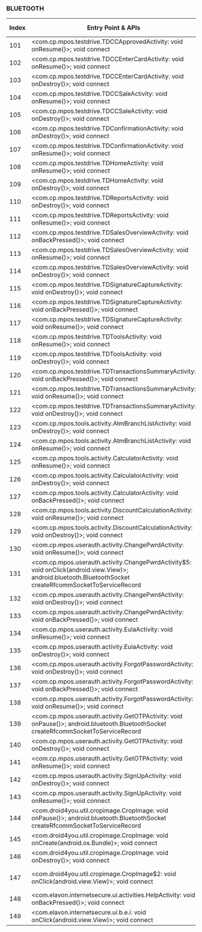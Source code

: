 ### BLUETOOTH
| Index | Entry Point & APIs | Screen shot | Resource id | Label |
| ------------- | ------------- | ------------- |-------------|-------------|
| 101 | <com.cp.mpos.testdrive.TDCCApprovedActivity: void onResume()>; void connect | ![](D:\COSMOS\output\py\Play_win8\Finance\com.cp.mpos\com.cp.mpos.testdrive.TDCCApprovedActivity.png) |  | |
| 102 | <com.cp.mpos.testdrive.TDCCEnterCardActivity: void onResume()>; void connect | ![](D:\COSMOS\output\py\Play_win8\Finance\com.cp.mpos\com.cp.mpos.testdrive.TDCCEnterCardActivity.png) |  | |
| 103 | <com.cp.mpos.testdrive.TDCCEnterCardActivity: void onDestroy()>; void connect | ![](D:\COSMOS\output\py\Play_win8\Finance\com.cp.mpos\com.cp.mpos.testdrive.TDCCEnterCardActivity.png) |  | |
| 104 | <com.cp.mpos.testdrive.TDCCSaleActivity: void onResume()>; void connect | ![](D:\COSMOS\output\py\Play_win8\Finance\com.cp.mpos\com.cp.mpos.testdrive.TDCCSaleActivity.png) |  | |
| 105 | <com.cp.mpos.testdrive.TDCCSaleActivity: void onDestroy()>; void connect | ![](D:\COSMOS\output\py\Play_win8\Finance\com.cp.mpos\com.cp.mpos.testdrive.TDCCSaleActivity.png) |  | |
| 106 | <com.cp.mpos.testdrive.TDConfirmationActivity: void onDestroy()>; void connect | ![](D:\COSMOS\output\py\Play_win8\Finance\com.cp.mpos\com.cp.mpos.testdrive.TDConfirmationActivity.png) |  | |
| 107 | <com.cp.mpos.testdrive.TDConfirmationActivity: void onResume()>; void connect | ![](D:\COSMOS\output\py\Play_win8\Finance\com.cp.mpos\com.cp.mpos.testdrive.TDConfirmationActivity.png) |  | |
| 108 | <com.cp.mpos.testdrive.TDHomeActivity: void onResume()>; void connect | ![](D:\COSMOS\output\py\Play_win8\Finance\com.cp.mpos\com.cp.mpos.testdrive.TDHomeActivity.png) |  | |
| 109 | <com.cp.mpos.testdrive.TDHomeActivity: void onDestroy()>; void connect | ![](D:\COSMOS\output\py\Play_win8\Finance\com.cp.mpos\com.cp.mpos.testdrive.TDHomeActivity.png) |  | |
| 110 | <com.cp.mpos.testdrive.TDReportsActivity: void onDestroy()>; void connect | ![](D:\COSMOS\output\py\Play_win8\Finance\com.cp.mpos\com.cp.mpos.testdrive.TDReportsActivity.png) |  | |
| 111 | <com.cp.mpos.testdrive.TDReportsActivity: void onResume()>; void connect | ![](D:\COSMOS\output\py\Play_win8\Finance\com.cp.mpos\com.cp.mpos.testdrive.TDReportsActivity.png) |  | |
| 112 | <com.cp.mpos.testdrive.TDSalesOverviewActivity: void onBackPressed()>; void connect | ![](D:\COSMOS\output\py\Play_win8\Finance\com.cp.mpos\com.cp.mpos.testdrive.TDSalesOverviewActivity.png) |  | |
| 113 | <com.cp.mpos.testdrive.TDSalesOverviewActivity: void onResume()>; void connect | ![](D:\COSMOS\output\py\Play_win8\Finance\com.cp.mpos\com.cp.mpos.testdrive.TDSalesOverviewActivity.png) |  | |
| 114 | <com.cp.mpos.testdrive.TDSalesOverviewActivity: void onDestroy()>; void connect | ![](D:\COSMOS\output\py\Play_win8\Finance\com.cp.mpos\com.cp.mpos.testdrive.TDSalesOverviewActivity.png) |  | |
| 115 | <com.cp.mpos.testdrive.TDSignatureCaptureActivity: void onDestroy()>; void connect | ![](D:\COSMOS\output\py\Play_win8\Finance\com.cp.mpos\com.cp.mpos.testdrive.TDSignatureCaptureActivity.png) |  | |
| 116 | <com.cp.mpos.testdrive.TDSignatureCaptureActivity: void onBackPressed()>; void connect | ![](D:\COSMOS\output\py\Play_win8\Finance\com.cp.mpos\com.cp.mpos.testdrive.TDSignatureCaptureActivity.png) |  | |
| 117 | <com.cp.mpos.testdrive.TDSignatureCaptureActivity: void onResume()>; void connect | ![](D:\COSMOS\output\py\Play_win8\Finance\com.cp.mpos\com.cp.mpos.testdrive.TDSignatureCaptureActivity.png) |  | |
| 118 | <com.cp.mpos.testdrive.TDToolsActivity: void onResume()>; void connect | ![](D:\COSMOS\output\py\Play_win8\Finance\com.cp.mpos\com.cp.mpos.testdrive.TDToolsActivity.png) |  | |
| 119 | <com.cp.mpos.testdrive.TDToolsActivity: void onDestroy()>; void connect | ![](D:\COSMOS\output\py\Play_win8\Finance\com.cp.mpos\com.cp.mpos.testdrive.TDToolsActivity.png) |  | |
| 120 | <com.cp.mpos.testdrive.TDTransactionsSummaryActivity: void onBackPressed()>; void connect | ![](D:\COSMOS\output\py\Play_win8\Finance\com.cp.mpos\com.cp.mpos.testdrive.TDTransactionsSummaryActivity.png) |  | |
| 121 | <com.cp.mpos.testdrive.TDTransactionsSummaryActivity: void onResume()>; void connect | ![](D:\COSMOS\output\py\Play_win8\Finance\com.cp.mpos\com.cp.mpos.testdrive.TDTransactionsSummaryActivity.png) |  | |
| 122 | <com.cp.mpos.testdrive.TDTransactionsSummaryActivity: void onDestroy()>; void connect | ![](D:\COSMOS\output\py\Play_win8\Finance\com.cp.mpos\com.cp.mpos.testdrive.TDTransactionsSummaryActivity.png) |  | |
| 123 | <com.cp.mpos.tools.activity.AtmBranchListActivity: void onDestroy()>; void connect | ![](D:\COSMOS\output\py\Play_win8\Finance\com.cp.mpos\com.cp.mpos.tools.activity.AtmBranchListActivity.png) |  | |
| 124 | <com.cp.mpos.tools.activity.AtmBranchListActivity: void onResume()>; void connect | ![](D:\COSMOS\output\py\Play_win8\Finance\com.cp.mpos\com.cp.mpos.tools.activity.AtmBranchListActivity.png) |  | |
| 125 | <com.cp.mpos.tools.activity.CalculatorActivity: void onResume()>; void connect | ![](D:\COSMOS\output\py\Play_win8\Finance\com.cp.mpos\com.cp.mpos.tools.activity.CalculatorActivity.png) |  | |
| 126 | <com.cp.mpos.tools.activity.CalculatorActivity: void onDestroy()>; void connect | ![](D:\COSMOS\output\py\Play_win8\Finance\com.cp.mpos\com.cp.mpos.tools.activity.CalculatorActivity.png) |  | |
| 127 | <com.cp.mpos.tools.activity.CalculatorActivity: void onBackPressed()>; void connect | ![](D:\COSMOS\output\py\Play_win8\Finance\com.cp.mpos\com.cp.mpos.tools.activity.CalculatorActivity.png) |  | |
| 128 | <com.cp.mpos.tools.activity.DiscountCalculationActivity: void onResume()>; void connect | ![](D:\COSMOS\output\py\Play_win8\Finance\com.cp.mpos\com.cp.mpos.tools.activity.DiscountCalculationActivity.png) |  | |
| 129 | <com.cp.mpos.tools.activity.DiscountCalculationActivity: void onDestroy()>; void connect | ![](D:\COSMOS\output\py\Play_win8\Finance\com.cp.mpos\com.cp.mpos.tools.activity.DiscountCalculationActivity.png) |  | |
| 130 | <com.cp.mpos.userauth.activity.ChangePwrdActivity: void onResume()>; void connect | ![](D:\COSMOS\output\py\Play_win8\Finance\com.cp.mpos\com.cp.mpos.userauth.activity.ChangePwrdActivity.png) |  | |
| 131 | <com.cp.mpos.userauth.activity.ChangePwrdActivity$5: void onClick(android.view.View)>; android.bluetooth.BluetoothSocket createRfcommSocketToServiceRecord | ![](D:\COSMOS\output\py\Play_win8\Finance\com.cp.mpos\com.cp.mpos.userauth.activity.ChangePwrdActivity.png) |  | |
| 132 | <com.cp.mpos.userauth.activity.ChangePwrdActivity: void onDestroy()>; void connect | ![](D:\COSMOS\output\py\Play_win8\Finance\com.cp.mpos\com.cp.mpos.userauth.activity.ChangePwrdActivity.png) |  | |
| 133 | <com.cp.mpos.userauth.activity.ChangePwrdActivity: void onBackPressed()>; void connect | ![](D:\COSMOS\output\py\Play_win8\Finance\com.cp.mpos\com.cp.mpos.userauth.activity.ChangePwrdActivity.png) |  | |
| 134 | <com.cp.mpos.userauth.activity.EulaActivity: void onResume()>; void connect | ![](D:\COSMOS\output\py\Play_win8\Finance\com.cp.mpos\com.cp.mpos.userauth.activity.EulaActivity.png) |  | |
| 135 | <com.cp.mpos.userauth.activity.EulaActivity: void onDestroy()>; void connect | ![](D:\COSMOS\output\py\Play_win8\Finance\com.cp.mpos\com.cp.mpos.userauth.activity.EulaActivity.png) |  | |
| 136 | <com.cp.mpos.userauth.activity.ForgotPasswordActivity: void onDestroy()>; void connect | ![](D:\COSMOS\output\py\Play_win8\Finance\com.cp.mpos\com.cp.mpos.userauth.activity.ForgotPasswordActivity.png) |  | |
| 137 | <com.cp.mpos.userauth.activity.ForgotPasswordActivity: void onBackPressed()>; void connect | ![](D:\COSMOS\output\py\Play_win8\Finance\com.cp.mpos\com.cp.mpos.userauth.activity.ForgotPasswordActivity.png) |  | |
| 138 | <com.cp.mpos.userauth.activity.ForgotPasswordActivity: void onResume()>; void connect | ![](D:\COSMOS\output\py\Play_win8\Finance\com.cp.mpos\com.cp.mpos.userauth.activity.ForgotPasswordActivity.png) |  | |
| 139 | <com.cp.mpos.userauth.activity.GetOTPActivity: void onPause()>; android.bluetooth.BluetoothSocket createRfcommSocketToServiceRecord | ![](D:\COSMOS\output\py\Play_win8\Finance\com.cp.mpos\com.cp.mpos.userauth.activity.GetOTPActivity.png) |  | |
| 140 | <com.cp.mpos.userauth.activity.GetOTPActivity: void onDestroy()>; void connect | ![](D:\COSMOS\output\py\Play_win8\Finance\com.cp.mpos\com.cp.mpos.userauth.activity.GetOTPActivity.png) |  | |
| 141 | <com.cp.mpos.userauth.activity.GetOTPActivity: void onResume()>; void connect | ![](D:\COSMOS\output\py\Play_win8\Finance\com.cp.mpos\com.cp.mpos.userauth.activity.GetOTPActivity.png) |  | |
| 142 | <com.cp.mpos.userauth.activity.SignUpActivity: void onDestroy()>; void connect | ![](D:\COSMOS\output\py\Play_win8\Finance\com.cp.mpos\com.cp.mpos.userauth.activity.SignUpActivity.png) |  | |
| 143 | <com.cp.mpos.userauth.activity.SignUpActivity: void onResume()>; void connect | ![](D:\COSMOS\output\py\Play_win8\Finance\com.cp.mpos\com.cp.mpos.userauth.activity.SignUpActivity.png) |  | |
| 144 | <com.droid4you.util.cropimage.CropImage: void onPause()>; android.bluetooth.BluetoothSocket createRfcommSocketToServiceRecord | ![](D:\COSMOS\output\py\Play_win8\Finance\com.cp.mpos\com.droid4you.util.cropimage.CropImage.png) |  | |
| 145 | <com.droid4you.util.cropimage.CropImage: void onCreate(android.os.Bundle)>; void connect | ![](D:\COSMOS\output\py\Play_win8\Finance\com.cp.mpos\com.droid4you.util.cropimage.CropImage.png) |  | |
| 146 | <com.droid4you.util.cropimage.CropImage: void onDestroy()>; void connect | ![](D:\COSMOS\output\py\Play_win8\Finance\com.cp.mpos\com.droid4you.util.cropimage.CropImage.png) |  | |
| 147 | <com.droid4you.util.cropimage.CropImage$2: void onClick(android.view.View)>; void connect | ![](D:\COSMOS\output\py\Play_win8\Finance\com.cp.mpos\com.droid4you.util.cropimage.CropImage.png) | {'2131558761': <sensitive_component.SensitiveComponent.SensitiveView object at 0x0000027283A8D780>} | |
| 148 | <com.elavon.internetsecure.ui.activities.HelpActivity: void onBackPressed()>; void connect | ![](D:\COSMOS\output\py\Play_win8\Finance\com.elavon.virtualmerchantmobile\com.elavon.internetsecure.ui.activities.HelpActivity.png) |  | |
| 149 | <com.elavon.internetsecure.ui.b.e.i: void onClick(android.view.View)>; void connect | ![](D:\COSMOS\output\py\Play_win8\Finance\com.elavon.virtualmerchantmobile\com.elavon.internetsecure.ui.activities.MainActivity.png) |  | |
